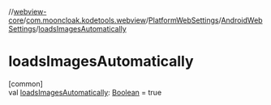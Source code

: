 //[webview-core](../../../../index.md)/[com.mooncloak.kodetools.webview](../../index.md)/[PlatformWebSettings](../index.md)/[AndroidWebSettings](index.md)/[loadsImagesAutomatically](loads-images-automatically.md)

# loadsImagesAutomatically

[common]\
val [loadsImagesAutomatically](loads-images-automatically.md): [Boolean](https://kotlinlang.org/api/latest/jvm/stdlib/kotlin/-boolean/index.html) = true
